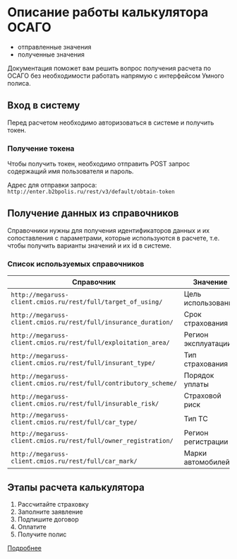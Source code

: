 # Описание работы калькулятора ОСАГО

- отправленные значения
- полученные значения

Документация поможет вам решить вопрос получения расчета по ОСАГО без необходимости работать напрямую с интерфейсом Умного полиса.

## Вход в систему

Перед расчетом необходимо авторизоваться в системе и получить токен.

### Получение токена

Чтобы получить токен, необходимо отправить POST запрос содержащий имя пользователя и пароль.

Адрес для отправки запроса: `http://enter.b2bpolis.ru/rest/v3/default/obtain-token`

## Получение данных из справочников

Справочники нужны для получения идентификаторов данных и их сопоставления с параметрами, которые используются в расчете, т.е. чтобы получить варианты значений и их id в системе.

### Список используемых справочников

Справочник                                                       | Значение
---------------------------------------------------------------- | -------------------
`http://megaruss-client.cmios.ru/rest/full/target_of_using/`     | Цель использования
`http://megaruss-client.cmios.ru/rest/full/insurance_duration/`  | Срок страхования
`http://megaruss-client.cmios.ru/rest/full/exploitation_area/`   | Регион эксплуатации
`http://megaruss-client.cmios.ru/rest/full/insurant_type/`       | Тип страхования
`http://megaruss-client.cmios.ru/rest/full/contributory_scheme/` | Порядок уплаты
`http://megaruss-client.cmios.ru/rest/full/insurable_risk/`      | Страховой риск
`http://megaruss-client.cmios.ru/rest/full/car_type/`            | Тип ТС
`http://megaruss-client.cmios.ru/rest/full/owner_registration/`  | Регион регистрации
`http://megaruss-client.cmios.ru/rest/full/car_mark/`            | Марки автомобилей

## Этапы расчета калькулятора

1. Рассчитайте страховку
2. Заполните заявление
3. Подпишите договор
4. Оплатите
5. Получите полис

[Подробнее][de2dc09a]

[de2dc09a]: calculate-insurance.md "Этапы расчета калькулятора"
